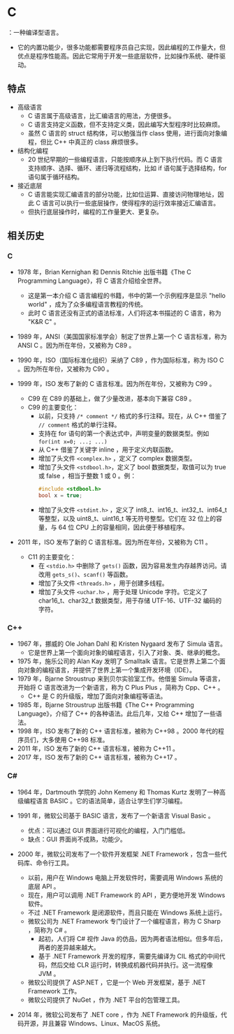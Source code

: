 # C

：一种编译型语言。
- 它的内置功能少，很多功能都需要程序员自己实现，因此编程的工作量大，但优点是程序性能高。因此它常用于开发一些底层软件，比如操作系统、硬件驱动。

## 特点

- 高级语言
  - C 语言属于高级语言，比汇编语言的用法，方便很多。
  - C 语言支持定义函数，但不支持定义类，因此编写大型程序时比较麻烦。
  - 虽然 C 语言的 struct 结构体，可以勉强当作 class 使用，进行面向对象编程，但比 C++ 中真正的 class 麻烦很多。
- 结构化编程
  - 20 世纪早期的一些编程语言，只能按顺序从上到下执行代码。而 C 语言支持顺序、选择、循环、递归等流程结构，比如 if 语句属于选择结构，for 语句属于循环结构。
- 接近底层
  - C 语言能实现汇编语言的部分功能，比如位运算、直接访问物理地址，因此 C 语言可以执行一些底层操作，使得程序的运行效率接近汇编语言。
  - 但执行底层操作时，编程的工作量更大、更复杂。

## 相关历史

### C

- 1978 年，Brian Kernighan 和 Dennis Ritchie 出版书籍《The C Programming Language》，将 C 语言介绍给全世界。
  - 这是第一本介绍 C 语言编程的书籍，书中的第一个示例程序是显示 "hello world" ，成为了众多编程语言教程的传统。
  - 此时 C 语言还没有正式的语法标准，人们将这本书描述的 C 语言，称为 "K&R C" 。

- 1989 年，ANSI（美国国家标准学会）制定了世界上第一个 C 语言标准，称为 ANSI C 。因为所在年份，又被称为 C89 。
- 1990 年，ISO（国际标准化组织）采纳了 C89 ，作为国际标准，称为 ISO C 。因为所在年份，又被称为 C90 。
- 1999 年，ISO 发布了新的 C 语言标准。因为所在年份，又被称为 C99 。
  - C99 在 C89 的基础上，做了少量改进，基本向下兼容 C89 。
  - C99 的主要变化：
    - 以前，只支持 `/* comment */` 格式的多行注释。现在，从 C++ 借鉴了 `// comment` 格式的单行注释。
    - 支持在 for 语句的第一个表达式中，声明变量的数据类型。例如 `for(int x=0; ...; ...)`
    - 从 C++ 借鉴了关键字 inline ，用于定义内联函数。
    - 增加了头文件 `<complex.h>` ，定义了 complex 数据类型。
    - 增加了头文件 `<stdbool.h>`，定义了 bool 数据类型，取值可以为 true 或 false ，相当于整数 1 或 0 。例：
      ```c
      #include <stdbool.h>
      bool x = true;
      ```
    - 增加了头文件 `<stdint.h>` ，定义了 int8_t、int16_t、int32_t、int64_t 等整型，以及 uint8_t、uint16_t 等无符号整型。它们在 32 位上的容量，与 64 位 CPU 上的容量相同，因此便于移植程序。

- 2011 年，ISO 发布了新的 C 语言标准。因为所在年份，又被称为 C11 。
  - C11 的主要变化：
    - 在 `<stdio.h>` 中删除了 `gets()` 函数，因为容易发生内存越界访问。请改用 `gets_s()`、`scanf()` 等函数。
    - 增加了头文件 `<threads.h>` ，用于创建多线程。
    - 增加了头文件 `<uchar.h>` ，用于处理 Unicode 字符。它定义了 char16_t、char32_t 数据类型，用于存储 UTF-16、UTF-32 编码的字符。

### C++

- 1967 年，挪威的 Ole Johan Dahl 和 Kristen Nygaard 发布了 Simula 语言。
  - 它是世界上第一个面向对象的编程语言，引入了对象、类、继承的概念。
- 1975 年，施乐公司的 Alan Kay 发明了 Smalltalk 语言。它是世界上第二个面向对象的编程语言，并提供了世界上第一个集成开发环境（IDE）。
- 1979 年，Bjarne Stroustrup 来到贝尔实验室工作。他借鉴 Simula 等语言，开始将 C 语言改进为一个新语言，称为 C Plus Plus ，简称为 Cpp、C++ 。
  - C++ 是 C 的升级版，增加了面向对象编程等语法。
- 1985 年，Bjarne Stroustrup 出版书籍《The C++ Programming Language》，介绍了 C++ 的各种语法。此后几年，又给 C++ 增加了一些语法。
- 1998 年，ISO 发布了新的 C++ 语言标准，被称为 C++98 。2000 年代的程序员们，大多使用 C++98 标准。
- 2011 年，ISO 发布了新的 C++ 语言标准，被称为 C++11 。
- 2017 年，ISO 发布了新的 C++ 语言标准，被称为 C++17 。

### C#

- 1964 年，Dartmouth 学院的 John Kemeny 和 Thomas Kurtz 发明了一种高级编程语言 BASIC 。它的语法简单，适合让学生们学习编程。

- 1991 年，微软公司基于 BASIC 语言，发布了一个新语言 Visual Basic 。
  - 优点：可以通过 GUI 界面进行可视化的编程，入门门槛低。
  - 缺点：GUI 界面尚不成熟，功能少。

- 2000 年，微软公司发布了一个软件开发框架 .NET Framework ，包含一些代码库、命令行工具。
  - 以前，用户在 Windows 电脑上开发软件时，需要调用 Windows 系统的底层 API 。
  - 现在，用户可以调用 .NET Framework 的 API ，更方便地开发 Windows 软件。
  - 不过 .NET Framework 是闭源软件，而且只能在 Windows 系统上运行。
  - 微软公司为 .NET Framework 专门设计了一个编程语言，称为 C Sharp ，简称为 C# 。
    - 起初，人们将 C# 视作 Java 的仿品，因为两者语法相似。但多年后，两者的差异越来越大。
    - 基于 .NET Framework 开发的程序，需要先编译为 CIL 格式的中间代码，然后交给 CLR 运行时，转换成机器代码并执行。这一流程像 JVM 。
  - 微软公司提供了 ASP.NET ，它是一个 Web 开发框架，基于 .NET Framework 工作。
  - 微软公司提供了 NuGet ，作为 .NET 平台的包管理工具。

- 2014 年，微软公司发布了 .NET core ，作为 .NET Framework 的升级版，代码开源，并且兼容 Windows、Linux、MacOS 系统。

